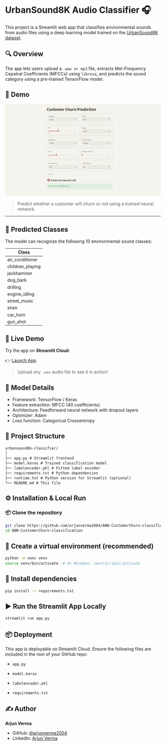 # UrbanSound8K Audio Classifier 🎧

This project is a Streamlit web app that classifies environmental sounds from audio files using a deep learning model trained on the [UrbanSound8K dataset](https://urbansounddataset.weebly.com/urbansound8k.html).

## 🔍 Overview

The app lets users upload a `.wav or mp3` file, extracts Mel-Frequency Cepstral Coefficients (MFCCs) using `librosa`, and predicts the sound category using a pre-trained TensorFlow model.

## 🚀 Demo

![App Screenshot](https://github.com/arjunverma2004/ANN-CustomerChurn-classification/blob/main/screenshots/Screenshot.png)

> Predict whether a customer will churn or not using a trained neural network.

---

## 🎯 Predicted Classes

The model can recognize the following 10 environmental sound classes:

| Class              | 
|--------------------|
| air_conditioner    | 
| children_playing   | 
| jackhammer         | 
| dog_bark           | 
| drilling           | 
| engine_idling      | 
| street_music       | 
| siren              | 
| car_horn           | 
| gun_shot           | 

## 🚀 Live Demo

Try the app on **Streamlit Cloud**:

👉 [Launch App](https://urbansound8k-classifier.streamlit.app)

> Upload any `.wav` audio file to see it in action!

## 🧠 Model Details

- Framework: TensorFlow / Keras
- Feature extraction: MFCC (40 coefficients)
- Architecture: Feedforward neural network with dropout layers
- Optimizer: Adam
- Loss function: Categorical Crossentropy

## 📁 Project Structure
```
urbansound8k-classifier/
│
├── app.py # Streamlit frontend
├── model.keras # Trained classification model
├── labelencoder.pkl # Fitted label encoder
├── requirements.txt # Python dependencies
├── runtime.txt # Python version for Streamlit (optional)
└── README.md # This file
```


## ⚙️ Installation & Local Run


### 📦 Clone the repository

```bash
git clone https://github.com/arjunverma2004/ANN-CustomerChurn-classification.git
cd ANN-CustomerChurn-classification
```

## 🐍 Create a virtual environment (recommended)

```bash
python -m venv venv
source venv/bin/activate  # On Windows: venv\Scripts\activate
```

## 🔧 Install dependencies

```bash
pip install -r requirements.txt
```

## ▶️ Run the Streamlit App Locally

```bash
streamlit run app.py
```



## 📦 Deployment

This app is deployable on Streamlit Cloud. Ensure the following files are included in the root of your GitHub repo:

- ```app.py```

- ```model.keras```

- ```labelencoder.pkl```

- ```requirements.txt```

## ✍️ Author

**Arjun Verma**

- GitHub: [@arjunverma2004](https://github.com/arjunverma2004)  
- LinkedIn: [Arjun Verma](https://www.linkedin.com/in/arjunverma2004/)
